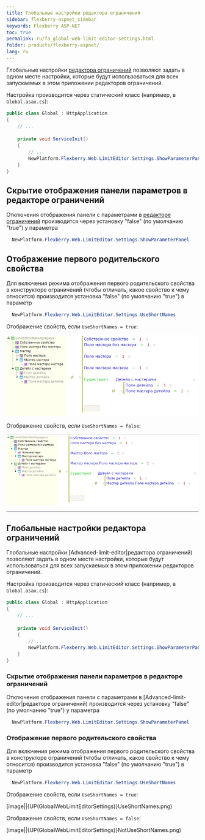 ```yaml
---
title: Глобальные настройки редактора ограничений
sidebar: flexberry-aspnet_sidebar
keywords: Flexberry ASP-NET
toc: true
permalink: ru/fa_global-web-limit-editor-settings.html
folder: products/flexberry-aspnet/
lang: ru
---
```


Глобальные настройки [редактора ограничений](fa_advanced-limit-editor.html) позволяют задать в одном месте настройки, которые будут использоваться для всех запускаемых в этом приложении редакторов ограничений.

Настройка производится через статический класс (например, в `Global.asax.cs`):

```csharp
public class Global : HttpApplication
{
	// ...
	
	private void ServiceInit()
	{
		// ...
		NewPlatform.Flexberry.Web.LimitEditor.Settings.ShowParameterPanel = true;
	}
}
```

## Скрытие отображения панели параметров в редакторе ограничений
Отключения отображения панели с параметрами в [редакторе ограничений](fa_advanced-limit-editor.html) производится через установку "false" (по умолчанию "true") у параметра
```cs
  NewPlatform.Flexberry.Web.LimitEditor.Settings.ShowParameterPanel
```

## Отображение первого родительского свойства
Для включения режима отображения первого родительского свойства в конструкторе ограничений (чтобы отличать, какое свойство к чему относится) производится установка "false" (по умолчанию "true") в параметр
```cs
  NewPlatform.Flexberry.Web.LimitEditor.Settings.UseShortNames
```

Отображение свойств, если `UseShortNames = true`:

![](/images/pages/img/page/GlobalWebLimitEditorSettings/UseShortNames.png)

Отображение свойств, если `UseShortNames = false`:

![](/images/pages/img/page/GlobalWebLimitEditorSettings/NotUseShortNames.png)

----------
## Глобальные настройки редактора ограничений

Глобальные настройки [Advanced-limit-editor|редактора ограничений) позволяют задать в одном месте настройки, которые будут использоваться для всех запускаемых в этом приложении редакторов ограничений.

Настройка производится через статический класс (например, в `Global.asax.cs`):
``` csharp
public class Global : HttpApplication
{
	// ...
	
	private void ServiceInit()
	{
		// ...
		NewPlatform.Flexberry.Web.LimitEditor.Settings.ShowParameterPanel = true;
	}
}
```

### Скрытие отображения панели параметров в редакторе ограничений

Отключения отображения панели с параметрами в [Advanced-limit-editor|редакторе ограничений) производится через установку "false" (по умолчанию "true") у параметра
``` csharp
  NewPlatform.Flexberry.Web.LimitEditor.Settings.ShowParameterPanel
```

### Отображение первого родительского свойства

Для включения режима отображения первого родительского свойства в конструкторе ограничений (чтобы отличать, какое свойство к чему относится) производится установка "false" (по умолчанию "true") в параметр
``` csharp
  NewPlatform.Flexberry.Web.LimitEditor.Settings.UseShortNames
```

Отображение свойств, если `UseShortNames = true`:

[image||{UP(GlobalWebLimitEditorSettings)}UseShortNames.png)

Отображение свойств, если `UseShortNames = false`:

[image||{UP(GlobalWebLimitEditorSettings)}NotUseShortNames.png)

